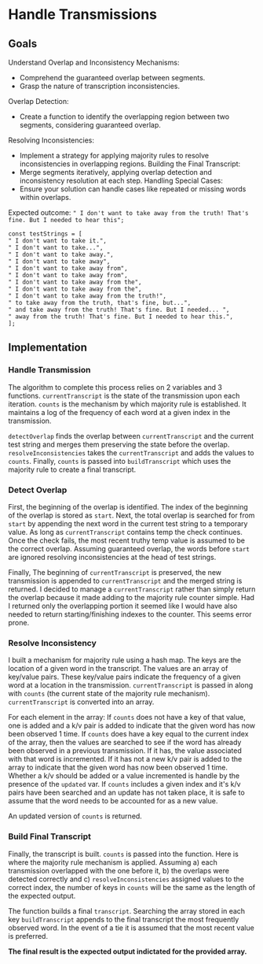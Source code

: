 # Handle Transmissions

## Goals

Understand Overlap and Inconsistency Mechanisms:

- Comprehend the guaranteed overlap between segments.
- Grasp the nature of transcription inconsistencies.

Overlap Detection:

- Create a function to identify the overlapping region between two segments, considering guaranteed overlap.

Resolving Inconsistencies:

- Implement a strategy for applying majority rules to resolve inconsistencies in overlapping regions.
  Building the Final Transcript:
- Merge segments iteratively, applying overlap detection and inconsistency resolution at each step.
  Handling Special Cases:
- Ensure your solution can handle cases like repeated or missing words within overlaps.

Expected outcome: `" I don't want to take away from the truth! That's fine. But I needed to hear this";`

```
const testStrings = [
" I don't want to take it.",
" I don't want to take...",
" I don't want to take away.",
" I don't want to take away",
" I don't want to take away from",
" I don't want to take away from",
" I don't want to take away from the",
" I don't want to take away from the",
" I don't want to take away from the truth!",
" to take away from the truth, that's fine, but...",
" and take away from the truth! That's fine. But I needed... ",
" away from the truth! That's fine. But I needed to hear this.",
];
```

## Implementation

### Handle Transmission

The algorithm to complete this process relies on 2 variables and 3 functions. `currentTranscript` is the state of the transmission upon each iteration. `counts` is the mechanism by which majority rule is established. It maintains a log of the frequency of each word at a given index in the transmission.

`detectOverlap` finds the overlap between `currentTranscript` and the current test string and merges them preserving the state before the overlap. `resolveInconsistencies` takes the `currentTranscript` and adds the values to `counts`. Finally, `counts` is passed into `buildTranscript` which uses the majority rule to create a final transcript.

### Detect Overlap

First, the beginning of the overlap is identified. The index of the beginning of the overlap is stored as `start`. Next, the total overlap is searched for from `start` by appending the next word in the current test string to a temporary value. As long as `currentTranscript` contains temp the check continues. Once the check fails, the most recent truthy temp value is assumed to be the correct overlap. Assuming guaranteed overlap, the words before `start` are ignored resolving inconsistencies at the head of test strings.

Finally, The beginning of `currentTranscript` is preserved, the new transmission is appended to `currentTranscript` and the merged string is returned. I decided to manage a `currentTranscript` rather than simply return the overlap because it made adding to the majority rule counter simple. Had I returned only the overlapping portion it seemed like I would have also needed to return starting/finishing indexes to the counter. This seems error prone.

### Resolve Inconsistency

I built a mechanism for majority rule using a hash map. The keys are the location of a given word in the transcript. The values are an array of key/value pairs. These key/value pairs indicate the frequency of a given word at a location in the transmission.
`currentTranscript` is passed in along with `counts` (the current state of the majority rule mechanism). `currentTranscript` is converted into an array.

For each element in the array: If `counts` does not have a key of that value, one is added and a k/v pair is added to indicate that the given word has now been observed 1 time. If `counts` does have a key equal to the current index of the array, then the values are searched to see if the word has already been observed in a previous transmission. If it has, the value associated with that word is incremented. If it has not a new k/v pair is added to the array to indicate that the given word has now been observed 1 time. Whether a k/v should be added or a value incremented is handle by the presence of the `updated` var. If `counts` includes a given index and it's k/v pairs have been searched and an update has not taken place, it is safe to assume that the word needs to be accounted for as a new value.

An updated version of `counts` is returned.

### Build Final Transcript

Finally, the transcript is built. `counts` is passed into the function. Here is where the majority rule mechanism is applied. Assuming a) each transmission overlapped with the one before it, b) the overlaps were detected correctly and c) `resolveInconsistencies` assigned values to the correct index, the number of keys in `counts` will be the same as the length of the expected output.

The function builds a final `transcript`. Searching the array stored in each key `buildTranscript` appends to the final transcript the most frequently observed word. In the event of a tie it is assumed that the most recent value is preferred.

**The final result is the expected output indictated for the provided array.**
